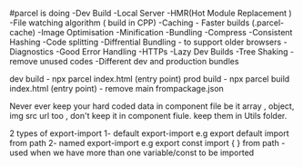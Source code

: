 



#parcel is  doing
-Dev Build
-Local Server
-HMR(Hot Module Replacement )
-File watching algorithm ( build in CPP)
-Caching - Faster builds (.parcel-cache)
-Image Optimisation
-Minification
-Bundling
-Compress
-Consistent Hashing
-Code splitting
-Diffrential Bundling  - to support older browsers
-Diagnostics 
-Good Error Handling
-HTTPs
-Lazy Dev Builds
-Tree Shaking - remove unused codes
-Different dev and production bundles


dev build - npx parcel index.html (entry point)
prod build - npx parcel build index.html (entry point) - remove main frompackage.json


<!-- parcel is a beast -->

Never ever keep your hard coded data in component file be it array , object, img src url too , don't keep it in component fiule.
keep them in Utils folder.



2 types of export-import
1- default export-import  e.g export default <name of variable>  import <variable> from path
2- named export-import  e.g export const <variable>    import { <variable>} from path - used when we have more than one variable/const to be imported